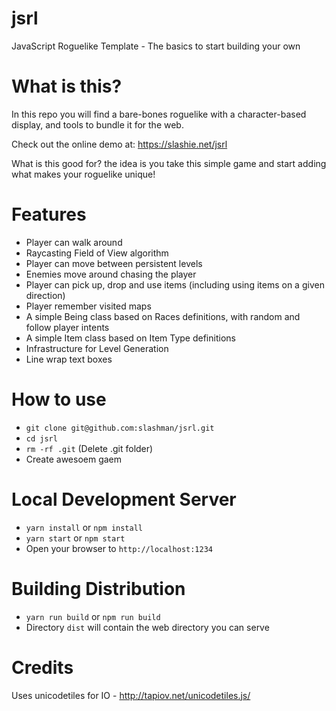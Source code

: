 # jsrl
JavaScript Roguelike Template - The basics to start building your own

# What is this?
In this repo you will find a bare-bones roguelike with a character-based display, and tools to bundle it for the web.

Check out the online demo at: https://slashie.net/jsrl

What is this good for? the idea is you take this simple game and start adding what makes your roguelike unique!

# Features
* Player can walk around
* Raycasting Field of View algorithm 
* Player can move between persistent levels
* Enemies move around chasing the player
* Player can pick up, drop and use items (including using items on a given direction)
* Player remember visited maps
* A simple Being class based on Races definitions, with random and follow player intents
* A simple Item class based on Item Type definitions
* Infrastructure for Level Generation
* Line wrap text boxes

# How to use
* `git clone git@github.com:slashman/jsrl.git`
* `cd jsrl`
* `rm -rf .git` (Delete .git folder)
* Create awesoem gaem

# Local Development Server

* `yarn install` or `npm install`
* `yarn start` or `npm start`
* Open your browser to `http://localhost:1234`

# Building Distribution
* `yarn run build` or `npm run build`
* Directory `dist` will contain the web directory you can serve

# Credits
Uses unicodetiles for IO - http://tapiov.net/unicodetiles.js/
